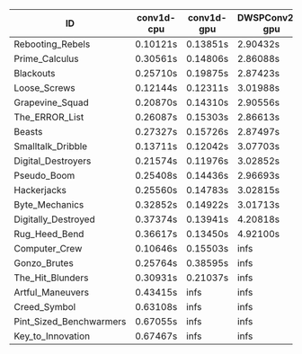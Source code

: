 |ID|conv1d-cpu|conv1d-gpu|DWSPConv2D-gpu|gemm-gpu|avg|
|-|-|-|-|-|-|
|Rebooting_Rebels|0.10121s|0.13851s|2.90432s|1.71160s|1.21391s|
|Prime_Calculus|0.30561s|0.14806s|2.86088s|1.70275s|1.25432s|
|Blackouts|0.25710s|0.19875s|2.87423s|1.69981s|1.25747s|
|Loose_Screws|0.12144s|0.12311s|3.01988s|1.78530s|1.26243s|
|Grapevine_Squad|0.20870s|0.14310s|2.90556s|1.79732s|1.26367s|
|The_ERROR_List|0.26087s|0.15303s|2.86613s|1.91301s|1.29826s|
|Beasts|0.27327s|0.15726s|2.87497s|1.90204s|1.30188s|
|Smalltalk_Dribble|0.13711s|0.12042s|3.07703s|1.89535s|1.30748s|
|Digital_Destroyers|0.21574s|0.11976s|3.02852s|1.91203s|1.31901s|
|Pseudo_Boom|0.25408s|0.14436s|2.96693s|1.96207s|1.33186s|
|Hackerjacks|0.25560s|0.14783s|3.02815s|1.91002s|1.33540s|
|Byte_Mechanics|0.32852s|0.14922s|3.01713s|1.90400s|1.34972s|
|Digitally_Destroyed|0.37374s|0.13941s|4.20818s|2.54234s|1.81592s|
|Rug_Heed_Bend|0.36617s|0.13450s|4.92100s|4.34424s|2.44148s|
|Computer_Crew|0.10646s|0.15503s|infs|4.36363s|infs|
|Gonzo_Brutes|0.25764s|0.38595s|infs|4.37040s|infs|
|The_Hit_Blunders|0.30931s|0.21037s|infs|1.91273s|infs|
|Artful_Maneuvers|0.43415s|infs|infs|4.45927s|infs|
|Creed_Symbol|0.63108s|infs|infs|4.42859s|infs|
|Pint_Sized_Benchwarmers|0.67055s|infs|infs|4.44227s|infs|
|Key_to_Innovation|0.67467s|infs|infs|4.43647s|infs|
